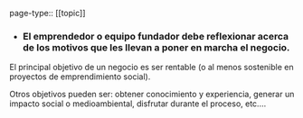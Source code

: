 page-type:: [[topic]]
- ### El emprendedor o equipo fundador debe reflexionar acerca de los motivos que les llevan a poner en marcha el negocio.

El principal objetivo de un negocio es ser rentable (o al menos sostenible en proyectos de emprendimiento social).

Otros objetivos pueden ser: obtener conocimiento y experiencia, generar un impacto social o medioambiental, disfrutar durante el proceso, etc....



